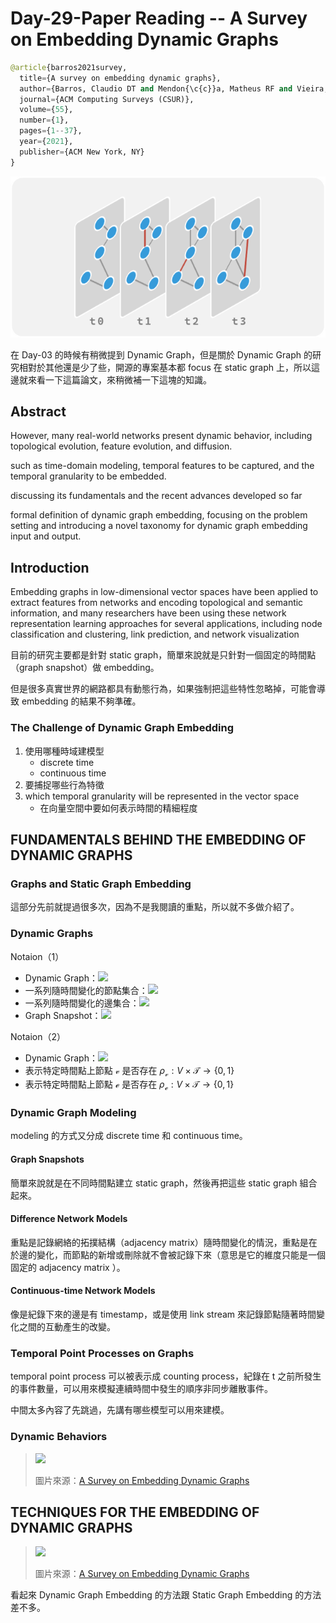 # Day-29-Paper Reading -- A Survey on Embedding Dynamic Graphs

```python
@article{barros2021survey,
  title={A survey on embedding dynamic graphs},
  author={Barros, Claudio DT and Mendon{\c{c}}a, Matheus RF and Vieira, Alex B and Ziviani, Artur},
  journal={ACM Computing Surveys (CSUR)},
  volume={55},
  number={1},
  pages={1--37},
  year={2021},
  publisher={ACM New York, NY}
}
```

![](./../image/image-21.png)

在 Day-03 的時候有稍微提到 Dynamic Graph，但是關於 Dynamic Graph 的研究相對於其他還是少了些，開源的專案基本都 focus 在 static graph 上，所以這邊就來看一下這篇論文，來稍微補一下這塊的知識。

## Abstract
However, many real-world networks present dynamic behavior, including topological evolution, feature evolution, and diffusion.

such as time-domain modeling, temporal features to be captured, and the temporal granularity to be embedded. 

discussing its fundamentals and the recent advances developed so far

formal definition of dynamic graph embedding, focusing on the problem setting and introducing a novel taxonomy for dynamic graph embedding input and output.

## Introduction
Embedding graphs in low-dimensional vector spaces have been applied to extract features from networks and encoding topological and semantic information, and many researchers have been using these network representation learning approaches for several applications, including node classification and clustering, link prediction, and network visualization

目前的研究主要都是針對 static graph，簡單來說就是只針對一個固定的時間點（graph snapshot）做 embedding。

但是很多真實世界的網路都具有動態行為，如果強制把這些特性忽略掉，可能會導致 embedding 的結果不夠準確。

### The Challenge of Dynamic Graph Embedding
1. 使用哪種時域建模型
   - discrete time
   - continuous time
1. 要捕捉哪些行為特徵
1. which temporal granularity will be represented in the vector space
   - 在向量空間中要如何表示時間的精細程度

## FUNDAMENTALS BEHIND THE EMBEDDING OF DYNAMIC GRAPHS

### Graphs and Static Graph Embedding
這部分先前就提過很多次，因為不是我閱讀的重點，所以就不多做介紹了。

### Dynamic Graphs

Notaion（1）
- Dynamic Graph：![](https://dl.acm.org/cms/asset/399ffb49-3474-4cb6-bd88-8969f87bcf56/3483595-inline26.gif)
- 一系列隨時間變化的節點集合：![](https://dl.acm.org/cms/asset/677bebd4-5af7-4472-a3f9-1ee73b54c8f5/3483595-inline27.gif)
- 一系列隨時間變化的邊集合：![](https://dl.acm.org/cms/asset/c314a232-6d8d-4eac-bfbe-80d18ddfbe68/3483595-inline28.gif)
- Graph Snapshot：![](https://dl.acm.org/cms/asset/a1e8d180-d282-4b78-bf3c-01a0a89fed7a/3483595-inline31.gif)

Notaion（2）
- Dynamic Graph：![](https://dl.acm.org/cms/asset/da3c6d60-994b-4145-8c87-29affe8d007a/3483595-inline38.gif)
- 表示特定時間點上節點 $\mathcal{v}$ 是否存在 $\rho_{\mathcal{v}} : V \times \mathcal{T} \rightarrow \lbrace0, 1 \rbrace$
- 表示特定時間點上節點 $\mathcal{e}$ 是否存在 $\rho_{\mathcal{e}}: V \times \mathcal{T} \rightarrow \lbrace 0, 1 \rbrace$

### Dynamic Graph Modeling
modeling 的方式又分成 discrete time 和 continuous time。

#### Graph Snapshots
簡單來說就是在不同時間點建立 static graph，然後再把這些 static graph 組合起來。

#### Difference Network Models
重點是記錄網絡的拓撲結構（adjacency matrix）隨時間變化的情況，重點是在於邊的變化，而節點的新增或刪除就不會被記錄下來（意思是它的維度只能是一個固定的 adjacency matrix ）。

#### Continuous-time Network Models
像是紀錄下來的邊是有 timestamp，或是使用 link stream 來記錄節點隨著時間變化之間的互動產生的改變。

### Temporal Point Processes on Graphs

temporal point process 可以被表示成 counting process，紀錄在 t 之前所發生的事件數量，可以用來模擬連續時間中發生的順序非同步離散事件。

中間太多內容了先跳過，先講有哪些模型可以用來建模。

### Dynamic Behaviors


> ![](https://dl.acm.org/cms/asset/842c7957-4a32-4387-88cd-9cc4b50f0870/csur5501-10-f06.jpg)
> 
> 圖片來源：[A Survey on Embedding Dynamic Graphs](https://dl.acm.org/doi/full/10.1145/3483595)

## TECHNIQUES FOR THE EMBEDDING OF DYNAMIC GRAPHS
> ![](https://dl.acm.org/cms/asset/cae7c867-f353-4e73-b4a2-74a0070ff7f5/csur5501-10-f07.jpg)  
> 
> 圖片來源：[A Survey on Embedding Dynamic Graphs](https://dl.acm.org/doi/full/10.1145/3483595)

看起來 Dynamic Graph Embedding 的方法跟 Static Graph Embedding 的方法差不多。